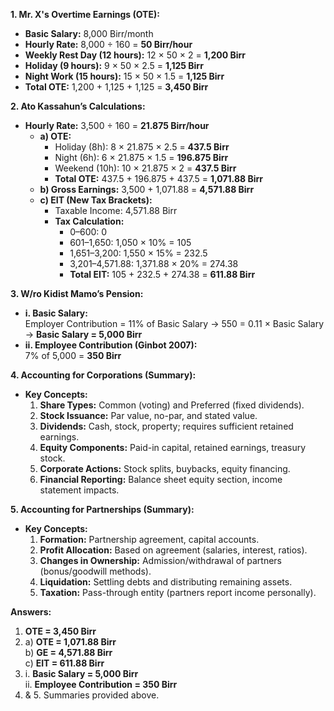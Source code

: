 **1. Mr. X's Overtime Earnings (OTE):**  
- **Basic Salary:** 8,000 Birr/month  
- **Hourly Rate:** 8,000 ÷ 160 = **50 Birr/hour**  
- **Weekly Rest Day (12 hours):** 12 × 50 × 2 = **1,200 Birr**  
- **Holiday (9 hours):** 9 × 50 × 2.5 = **1,125 Birr**  
- **Night Work (15 hours):** 15 × 50 × 1.5 = **1,125 Birr**  
- **Total OTE:** 1,200 + 1,125 + 1,125 = **3,450 Birr**  

**2. Ato Kassahun’s Calculations:**  
- **Hourly Rate:** 3,500 ÷ 160 = **21.875 Birr/hour**  
  - **a) OTE:**  
    - Holiday (8h): 8 × 21.875 × 2.5 = **437.5 Birr**  
    - Night (6h): 6 × 21.875 × 1.5 = **196.875 Birr**  
    - Weekend (10h): 10 × 21.875 × 2 = **437.5 Birr**  
    - **Total OTE:** 437.5 + 196.875 + 437.5 = **1,071.88 Birr**  
  - **b) Gross Earnings:** 3,500 + 1,071.88 = **4,571.88 Birr**  
  - **c) EIT (New Tax Brackets):**  
    - Taxable Income: 4,571.88 Birr  
    - **Tax Calculation:**  
      - 0–600: 0  
      - 601–1,650: 1,050 × 10% = 105  
      - 1,651–3,200: 1,550 × 15% = 232.5  
      - 3,201–4,571.88: 1,371.88 × 20% = 274.38  
      - **Total EIT:** 105 + 232.5 + 274.38 = **611.88 Birr**  

**3. W/ro Kidist Mamo’s Pension:**  
- **i. Basic Salary:**  
  Employer Contribution = 11% of Basic Salary → 550 = 0.11 × Basic Salary  
  → **Basic Salary = 5,000 Birr**  
- **ii. Employee Contribution (Ginbot 2007):**  
  7% of 5,000 = **350 Birr**  

**4. Accounting for Corporations (Summary):**  
- **Key Concepts:**  
  1. **Share Types:** Common (voting) and Preferred (fixed dividends).  
  2. **Stock Issuance:** Par value, no-par, and stated value.  
  3. **Dividends:** Cash, stock, property; requires sufficient retained earnings.  
  4. **Equity Components:** Paid-in capital, retained earnings, treasury stock.  
  5. **Corporate Actions:** Stock splits, buybacks, equity financing.  
  6. **Financial Reporting:** Balance sheet equity section, income statement impacts.  

**5. Accounting for Partnerships (Summary):**  
- **Key Concepts:**  
  1. **Formation:** Partnership agreement, capital accounts.  
  2. **Profit Allocation:** Based on agreement (salaries, interest, ratios).  
  3. **Changes in Ownership:** Admission/withdrawal of partners (bonus/goodwill methods).  
  4. **Liquidation:** Settling debts and distributing remaining assets.  
  5. **Taxation:** Pass-through entity (partners report income personally).  

**Answers:**  
1. **OTE = 3,450 Birr**  
2. a) **OTE = 1,071.88 Birr**  
   b) **GE = 4,571.88 Birr**  
   c) **EIT = 611.88 Birr**  
3. i. **Basic Salary = 5,000 Birr**  
   ii. **Employee Contribution = 350 Birr**  
4. & 5. Summaries provided above.